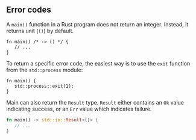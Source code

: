 <section class="slide">

# Error codes

</section>

<section class="slide">

A `main()` function in a Rust program does not return an integer.
<span class="fragment">Instead, it returns unit (`()`) by default.</span>

<div class="fragment">

```rust,editable
fn main() /* -> () */ {
   // ...
}
```

</div>

</section>
<section class="slide">

To return a specific error code, the easiest way is to use the `exit` function from the `std::process` module:

<div class="fragment">

```rust,editable
fn main() {
   std::process::exit(1);
}
```

</div>


</section>
<section class="slide">

Main can also return the `Result` type.
<span class="fragment"><code>Result</code> either contains an <code>Ok</code> value indicating success, or an <code>Err</code> value which indicates failure.</span>

<div class="fragment">

```rust
fn main() -> std::io::Result<()> {
   // ...
}
```

</div>

</section>